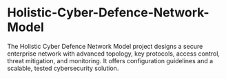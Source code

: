 # Holistic-Cyber-Defence-Network-Model
The Holistic Cyber Defence Network Model project designs a secure enterprise network with advanced topology, key protocols, access control, threat mitigation, and monitoring. It offers configuration guidelines and a scalable, tested cybersecurity solution.
